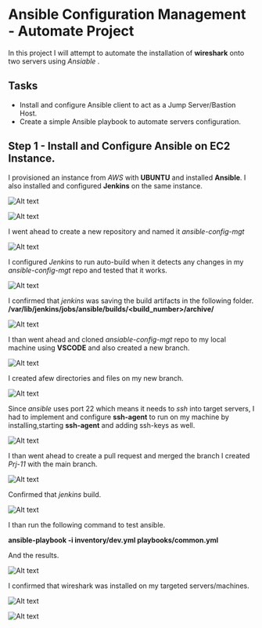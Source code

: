 # Ansible Configuration Management - Automate Project #

In this project I will attempt to automate the installation of **wireshark** onto two servers using *Ansiable* .

## Tasks ##

- Install and configure Ansible client to act as a Jump Server/Bastion Host.
- Create a simple Ansible playbook to automate servers configuration.

## Step 1 - Install and Configure Ansible on EC2 Instance. ##
I provisioned an instance from *AWS* with **UBUNTU** and installed **Ansible**. I also installed and configured **Jenkins** on the same instance.


![Alt text](<images/ansible installed -1.png>)


![Alt text](<images/jenkins -2.png>)

I went ahead to create a new repository and named it *ansible-config-mgt*

![Alt text](<images/new repo created-3.png>)

I configured *Jenkins* to run auto-build when it detects any changes in my *ansible-config-mgt* repo and tested that it works.

![Alt text](images/auto_build-4.png)

I confirmed that *jenkins* was saving the build artifacts in the following folder.
**/var/lib/jenkins/jobs/ansible/builds/<build_number>/archive/**

![Alt text](images/filesaved-5.png)


I than went ahead and cloned *ansiable-config-mgt* repo to my local machine using **VSCODE** and also created a new branch.

![Alt text](<images/cloned repo and created new branha-6.png>)

I created afew directories and files on my new branch.

![Alt text](<images/created files-7.png>)

Since *ansible* uses port 22 which means it needs to *ssh* into target servers, I had to implement and configure **ssh-agent** to run on my machine by installing,starting **ssh-agent** and adding ssh-keys as well.

![Alt text](<images/added sshkey to windows machine-8.png>)


I than went ahead to create a pull request and merged the branch I created *Prj-11* with the main branch.

![Alt text](<images/created pull request and merged branche Prj-11-9.png>)

Confirmed that *jenkins* build.

![Alt text](<images/jenkins run-10.png>)

I than run the following command to test ansible.

**ansible-playbook -i inventory/dev.yml playbooks/common.yml**

And the results.

![Alt text](images/success-11.png)

I confirmed that wireshark was installed on my targeted servers/machines.

![Alt text](images/success-12.png)


![Alt text](images/success-13.png)


